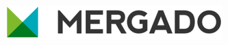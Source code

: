 <a href="http://www.mergado.cz/"><img alt="Mergado.cz" src="/static/img/logos/mergado.png" title="Mergado.cz" style="
    padding-top: 30px;
"></a>
